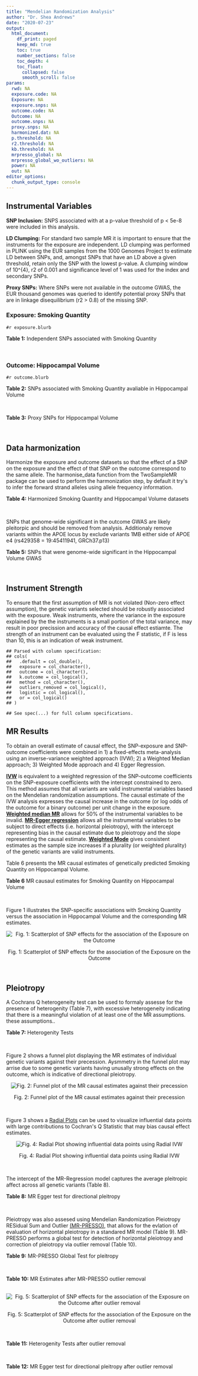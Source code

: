 ```yaml
---
title: "Mendelian Randomization Analysis"
author: "Dr. Shea Andrews"
date: "2020-07-23"
output:
  html_document:
    df_print: paged
    keep_md: true
    toc: true
    number_sections: false
    toc_depth: 4
    toc_float:
      collapsed: false
      smooth_scroll: false
params:
  rwd: NA
  exposure.code: NA
  Exposure: NA
  exposure.snps: NA
  outcome.code: NA
  Outcome: NA
  outcome.snps: NA
  proxy.snps: NA
  harmonized.dat: NA
  p.threshold: NA
  r2.threshold: NA
  kb.threshold: NA
  mrpresso_global: NA
  mrpresso_global_wo_outliers: NA
  power: NA
  out: NA
editor_options:
  chunk_output_type: console
---
```







## Instrumental Variables
**SNP Inclusion:** SNPS associated with at a p-value threshold of p < 5e-8 were included in this analysis.
<br>

**LD Clumping:** For standard two sample MR it is important to ensure that the instruments for the exposure are independent. LD clumping was performed in PLINK using the EUR samples from the 1000 Genomes Project to estimate LD between SNPs, and, amongst SNPs that have an LD above a given threshold, retain only the SNP with the lowest p-value. A clumping window of 10^{4}, r2 of 0.001 and significance level of 1 was used for the index and secondary SNPs.
<br>

**Proxy SNPs:** Where SNPs were not available in the outcome GWAS, the EUR thousand genomes was queried to identify potential proxy SNPs that are in linkage disequilibrium (r2 > 0.8) of the missing SNP.
<br>

### Exposure: Smoking Quantity
`#r exposure.blurb`
<br>

**Table 1:** Independent SNPs associated with Smoking Quantity
<div data-pagedtable="false">
  <script data-pagedtable-source type="application/json">
{"columns":[{"label":["SNP"],"name":[1],"type":["chr"],"align":["left"]},{"label":["CHROM"],"name":[2],"type":["dbl"],"align":["right"]},{"label":["POS"],"name":[3],"type":["dbl"],"align":["right"]},{"label":["REF"],"name":[4],"type":["chr"],"align":["left"]},{"label":["ALT"],"name":[5],"type":["chr"],"align":["left"]},{"label":["AF"],"name":[6],"type":["dbl"],"align":["right"]},{"label":["BETA"],"name":[7],"type":["dbl"],"align":["right"]},{"label":["SE"],"name":[8],"type":["dbl"],"align":["right"]},{"label":["Z"],"name":[9],"type":["dbl"],"align":["right"]},{"label":["P"],"name":[10],"type":["dbl"],"align":["right"]},{"label":["N"],"name":[11],"type":["dbl"],"align":["right"]},{"label":["TRAIT"],"name":[12],"type":["chr"],"align":["left"]}],"data":[{"1":"rs6663484","2":"1","3":"33878554","4":"T","5":"G","6":"0.3572470","7":"0.009431570","8":"0.001715454","9":"5.498","10":"3.843e-08","11":"335394","12":"Cigarettes_Per_Day"},{"1":"rs11264100","2":"1","3":"35591626","4":"A","5":"G","6":"0.8814240","7":"-0.010396900","8":"0.001714250","9":"-6.065","10":"1.323e-09","11":"335394","12":"Cigarettes_Per_Day"},{"1":"rs2072659","2":"1","3":"154548521","4":"C","5":"G","6":"0.1007260","7":"-0.012620500","8":"0.001711486","9":"-7.374","10":"1.659e-13","11":"335394","12":"Cigarettes_Per_Day"},{"1":"rs34973462","2":"1","3":"175993820","4":"C","5":"T","6":"0.4145770","7":"0.010078692","8":"0.001714646","9":"5.878","10":"4.157e-09","11":"335394","12":"Cigarettes_Per_Day"},{"1":"rs7599488","2":"2","3":"60718347","4":"C","5":"T","6":"0.4428680","7":"0.009946318","8":"0.001709871","9":"5.817","10":"5.974e-09","11":"337334","12":"Cigarettes_Per_Day"},{"1":"rs78408772","2":"2","3":"62710608","4":"C","5":"T","6":"0.0813701","7":"-0.009453846","8":"0.001710484","9":"-5.527","10":"3.250e-08","11":"337334","12":"Cigarettes_Per_Day"},{"1":"rs10204824","2":"2","3":"148372720","4":"A","5":"G","6":"0.5798550","7":"-0.012300300","8":"0.001706952","9":"-7.206","10":"5.754e-13","11":"337334","12":"Cigarettes_Per_Day"},{"1":"rs2084533","2":"3","3":"16872929","4":"C","5":"T","6":"0.3500730","7":"0.010643680","8":"0.001709005","9":"6.228","10":"4.718e-10","11":"337334","12":"Cigarettes_Per_Day"},{"1":"rs7431710","2":"3","3":"48935583","4":"G","5":"A","6":"0.6480000","7":"-0.012329218","8":"0.001711441","9":"-7.204","10":"5.832e-13","11":"335553","12":"Cigarettes_Per_Day"},{"1":"rs58889493","2":"3","3":"85622699","4":"T","5":"A","6":"0.6837700","7":"0.009410614","8":"0.001715074","9":"5.487","10":"4.095e-08","11":"335553","12":"Cigarettes_Per_Day"},{"1":"rs699165","2":"3","3":"136224697","4":"A","5":"G","6":"0.8056560","7":"0.009942930","8":"0.001709877","9":"5.815","10":"6.079e-09","11":"337334","12":"Cigarettes_Per_Day"},{"1":"rs28813180","2":"3","3":"158083918","4":"G","5":"A","6":"0.5027290","7":"-0.011008200","8":"0.001708552","9":"-6.443","10":"1.169e-10","11":"337334","12":"Cigarettes_Per_Day"},{"1":"rs1024323","2":"4","3":"3006043","4":"C","5":"T","6":"0.4675490","7":"-0.009949721","8":"0.001709868","9":"-5.819","10":"5.926e-09","11":"337334","12":"Cigarettes_Per_Day"},{"1":"rs11940255","2":"4","3":"67086288","4":"G","5":"A","6":"0.6773900","7":"-0.010943792","8":"0.001708633","9":"-6.405","10":"1.504e-10","11":"337334","12":"Cigarettes_Per_Day"},{"1":"rs10018253","2":"4","3":"67961464","4":"A","5":"C","6":"0.3268620","7":"0.022056800","8":"0.003634931","9":"6.068","10":"1.295e-09","11":"73380","12":"Cigarettes_Per_Day"},{"1":"rs7766641","2":"6","3":"26184102","4":"G","5":"A","6":"0.3434330","7":"-0.010904588","8":"0.001713211","9":"-6.365","10":"1.954e-10","11":"335553","12":"Cigarettes_Per_Day"},{"1":"rs215600","2":"7","3":"32333642","4":"G","5":"A","6":"0.6815510","7":"-0.016194228","8":"0.001702147","9":"-9.514","10":"1.829e-21","11":"337334","12":"Cigarettes_Per_Day"},{"1":"rs62447179","2":"7","3":"50339609","4":"G","5":"A","6":"0.3121600","7":"-0.009971783","8":"0.001709839","9":"-5.832","10":"5.466e-09","11":"337334","12":"Cigarettes_Per_Day"},{"1":"rs2741351","2":"8","3":"27418040","4":"A","5":"C","6":"0.8433190","7":"0.011704500","8":"0.001707690","9":"6.854","10":"7.189e-12","11":"337334","12":"Cigarettes_Per_Day"},{"1":"rs4236926","2":"8","3":"42578059","4":"T","5":"G","6":"0.7646630","7":"0.020466200","8":"0.001696893","9":"12.061","10":"1.700e-33","11":"337334","12":"Cigarettes_Per_Day"},{"1":"rs790564","2":"8","3":"64604218","4":"A","5":"C","6":"0.7583510","7":"-0.011035300","8":"0.001708519","9":"-6.459","10":"1.055e-10","11":"337334","12":"Cigarettes_Per_Day"},{"1":"rs112151537","2":"9","3":"136455785","4":"C","5":"T","6":"0.0419238","7":"0.012560790","8":"0.001706629","9":"7.360","10":"1.833e-13","11":"337334","12":"Cigarettes_Per_Day"},{"1":"rs3025383","2":"9","3":"136502369","4":"T","5":"C","6":"0.1737550","7":"-0.017286900","8":"0.001700802","9":"-10.164","10":"2.856e-24","11":"337334","12":"Cigarettes_Per_Day"},{"1":"rs11186852","2":"10","3":"93962124","4":"T","5":"C","6":"0.2589970","7":"0.009375700","8":"0.001710582","9":"5.481","10":"4.225e-08","11":"337334","12":"Cigarettes_Per_Day"},{"1":"rs7951365","2":"11","3":"16377044","4":"T","5":"C","6":"0.2905450","7":"0.011608000","8":"0.001707809","9":"6.797","10":"1.066e-11","11":"337334","12":"Cigarettes_Per_Day"},{"1":"rs10742683","2":"11","3":"43667625","4":"G","5":"A","6":"0.4711050","7":"-0.009435166","8":"0.001710509","9":"-5.516","10":"3.470e-08","11":"337334","12":"Cigarettes_Per_Day"},{"1":"rs113001570","2":"11","3":"46737412","4":"A","5":"T","6":"0.0538378","7":"0.010525000","8":"0.001709153","9":"6.158","10":"7.383e-10","11":"337334","12":"Cigarettes_Per_Day"},{"1":"rs7125588","2":"11","3":"113436072","4":"A","5":"G","6":"0.3864800","7":"-0.011853500","8":"0.001707506","9":"-6.942","10":"3.875e-12","11":"337334","12":"Cigarettes_Per_Day"},{"1":"rs11846838","2":"14","3":"104184737","4":"G","5":"A","6":"0.3943150","7":"0.010082117","8":"0.001709703","9":"5.897","10":"3.700e-09","11":"337334","12":"Cigarettes_Per_Day"},{"1":"rs632811","2":"15","3":"59155050","4":"A","5":"G","6":"0.3428420","7":"-0.011826700","8":"0.001832742","9":"-6.453","10":"1.097e-10","11":"292829","12":"Cigarettes_Per_Day"},{"1":"rs10519203","2":"15","3":"78814046","4":"G","5":"A","6":"0.6650290","7":"-0.060766535","8":"0.001663652","9":"-36.526","10":"4.310e-292","11":"330721","12":"Cigarettes_Per_Day"},{"1":"rs4887093","2":"15","3":"79043853","4":"C","5":"G","6":"0.3424310","7":"-0.030542300","8":"0.003612337","9":"-8.455","10":"2.780e-17","11":"73380","12":"Cigarettes_Per_Day"},{"1":"rs182317","2":"15","3":"89943601","4":"G","5":"T","6":"0.3247800","7":"-0.010572371","8":"0.001726101","9":"-6.125","10":"9.082e-10","11":"330721","12":"Cigarettes_Per_Day"},{"1":"rs1592485","2":"16","3":"52093549","4":"C","5":"A","6":"0.6552290","7":"-0.011163824","8":"0.001713294","9":"-6.516","10":"7.210e-11","11":"335394","12":"Cigarettes_Per_Day"},{"1":"rs12924872","2":"16","3":"69552215","4":"C","5":"T","6":"0.4650860","7":"-0.009492899","8":"0.001715378","9":"-5.534","10":"3.130e-08","11":"335394","12":"Cigarettes_Per_Day"},{"1":"rs258321","2":"16","3":"89756473","4":"A","5":"G","6":"0.3990170","7":"0.011058400","8":"0.001713425","9":"6.454","10":"1.086e-10","11":"335394","12":"Cigarettes_Per_Day"},{"1":"rs4485470","2":"18","3":"62125063","4":"G","5":"A","6":"0.6147690","7":"-0.010643685","8":"0.001709005","9":"-6.228","10":"4.729e-10","11":"337334","12":"Cigarettes_Per_Day"},{"1":"rs59208569","2":"19","3":"4044424","4":"G","5":"C","6":"0.8391680","7":"0.010931927","8":"0.001708648","9":"6.398","10":"1.576e-10","11":"337334","12":"Cigarettes_Per_Day"},{"1":"rs34406232","2":"19","3":"41305530","4":"C","5":"A","6":"0.0251468","7":"-0.016630341","8":"0.001718543","9":"-9.677","10":"3.793e-22","11":"330721","12":"Cigarettes_Per_Day"},{"1":"rs56113850","2":"19","3":"41353107","4":"T","5":"C","6":"0.5750370","7":"0.036126600","8":"0.001694336","9":"21.322","10":"7.140e-101","11":"330721","12":"Cigarettes_Per_Day"},{"1":"rs117875279","2":"19","3":"41498715","4":"G","5":"A","6":"0.0172289","7":"-0.010721377","8":"0.001725914","9":"-6.212","10":"5.230e-10","11":"330721","12":"Cigarettes_Per_Day"},{"1":"rs6078373","2":"20","3":"11863500","4":"G","5":"A","6":"0.4282090","7":"0.011213272","8":"0.001708299","9":"6.564","10":"5.243e-11","11":"337334","12":"Cigarettes_Per_Day"},{"1":"rs1737894","2":"20","3":"31054702","4":"C","5":"G","6":"0.4553280","7":"0.011746800","8":"0.001707638","9":"6.879","10":"6.042e-12","11":"337334","12":"Cigarettes_Per_Day"},{"1":"rs2273500","2":"20","3":"61986949","4":"T","5":"C","6":"0.1678790","7":"0.018190100","8":"0.001699691","9":"10.702","10":"9.928e-27","11":"337334","12":"Cigarettes_Per_Day"},{"1":"rs7281463","2":"21","3":"40520783","4":"A","5":"C","6":"0.3389620","7":"0.009589740","8":"0.001710316","9":"5.607","10":"2.061e-08","11":"337334","12":"Cigarettes_Per_Day"}],"options":{"columns":{"min":{},"max":[10]},"rows":{"min":[10],"max":[10]},"pages":{}}}
  </script>
</div>
<br>

### Outcome: Hippocampal Volume
`#r outcome.blurb`
<br>

**Table 2:** SNPs associated with Smoking Quantity avaliable in Hippocampal Volume
<div data-pagedtable="false">
  <script data-pagedtable-source type="application/json">
{"columns":[{"label":["SNP"],"name":[1],"type":["chr"],"align":["left"]},{"label":["CHROM"],"name":[2],"type":["dbl"],"align":["right"]},{"label":["POS"],"name":[3],"type":["dbl"],"align":["right"]},{"label":["REF"],"name":[4],"type":["chr"],"align":["left"]},{"label":["ALT"],"name":[5],"type":["chr"],"align":["left"]},{"label":["AF"],"name":[6],"type":["dbl"],"align":["right"]},{"label":["BETA"],"name":[7],"type":["dbl"],"align":["right"]},{"label":["SE"],"name":[8],"type":["dbl"],"align":["right"]},{"label":["Z"],"name":[9],"type":["dbl"],"align":["right"]},{"label":["P"],"name":[10],"type":["dbl"],"align":["right"]},{"label":["N"],"name":[11],"type":["dbl"],"align":["right"]},{"label":["TRAIT"],"name":[12],"type":["chr"],"align":["left"]}],"data":[{"1":"rs6663484","2":"1","3":"33878554","4":"T","5":"G","6":"0.3541","7":"0.0113677000","8":"0.009029127","9":"1.259","10":"0.2079000","11":"26814","12":"Hippocampal_Volume"},{"1":"rs11264100","2":"1","3":"35591626","4":"A","5":"G","6":"0.8755","7":"0.0206160000","8":"0.013215389","9":"1.560","10":"0.1188000","11":"26263","12":"Hippocampal_Volume"},{"1":"rs2072659","2":"1","3":"154548521","4":"C","5":"G","6":"0.1048","7":"0.0328149000","8":"0.018697938","9":"1.755","10":"0.0792800","11":"15241","12":"Hippocampal_Volume"},{"1":"rs34973462","2":"1","3":"175993820","4":"C","5":"T","6":"0.3455","7":"0.0300786206","8":"0.009078968","9":"3.313","10":"0.0009237","11":"26814","12":"Hippocampal_Volume"},{"1":"rs7599488","2":"2","3":"60718347","4":"C","5":"T","6":"0.4324","7":"-0.0090387882","8":"0.008716286","9":"-1.037","10":"0.2997000","11":"26814","12":"Hippocampal_Volume"},{"1":"rs78408772","2":"2","3":"62710608","4":"C","5":"T","6":"0.1067","7":"0.0353408392","8":"0.013985294","9":"2.527","10":"0.0115000","11":"26814","12":"Hippocampal_Volume"},{"1":"rs10204824","2":"2","3":"148372720","4":"A","5":"G","6":"0.6519","7":"0.0018401700","8":"0.009064865","9":"0.203","10":"0.8388000","11":"26814","12":"Hippocampal_Volume"},{"1":"rs2084533","2":"3","3":"16872929","4":"C","5":"T","6":"0.3167","7":"-0.0129506350","8":"0.009317004","9":"-1.390","10":"0.1644000","11":"26615","12":"Hippocampal_Volume"},{"1":"rs7431710","2":"3","3":"48935583","4":"G","5":"A","6":"0.6427","7":"0.0094075214","8":"0.009011036","9":"1.044","10":"0.2965000","11":"26814","12":"Hippocampal_Volume"},{"1":"rs58889493","2":"3","3":"85622699","4":"T","5":"A","6":"0.6278","7":"0.0002679949","8":"0.008933165","9":"0.030","10":"0.9758000","11":"26814","12":"Hippocampal_Volume"},{"1":"rs699165","2":"3","3":"136224697","4":"A","5":"G","6":"0.7480","7":"-0.0107813000","8":"0.009945889","9":"-1.084","10":"0.2785000","11":"26814","12":"Hippocampal_Volume"},{"1":"rs28813180","2":"3","3":"158083918","4":"G","5":"A","6":"0.5091","7":"-0.0089400060","8":"0.008637687","9":"-1.035","10":"0.3007000","11":"26814","12":"Hippocampal_Volume"},{"1":"rs1024323","2":"4","3":"3006043","4":"C","5":"T","6":"0.3846","7":"0.0089892041","8":"0.008909023","9":"1.009","10":"0.3129000","11":"26615","12":"Hippocampal_Volume"},{"1":"rs11940255","2":"4","3":"67086288","4":"G","5":"A","6":"0.7032","7":"0.0112856247","8":"0.009451947","9":"1.194","10":"0.2326000","11":"26814","12":"Hippocampal_Volume"},{"1":"rs10018253","2":"4","3":"67961464","4":"A","5":"C","6":"0.2609","7":"-0.0025370800","8":"0.009833656","9":"-0.258","10":"0.7963000","11":"26814","12":"Hippocampal_Volume"},{"1":"rs7766641","2":"6","3":"26184102","4":"G","5":"A","6":"0.2772","7":"0.0058075381","8":"0.009647073","9":"0.602","10":"0.5471000","11":"26814","12":"Hippocampal_Volume"},{"1":"rs215600","2":"7","3":"32333642","4":"G","5":"A","6":"0.6511","7":"-0.0245312201","8":"0.009058796","9":"-2.708","10":"0.0067690","11":"26814","12":"Hippocampal_Volume"},{"1":"rs62447179","2":"7","3":"50339609","4":"G","5":"A","6":"0.2972","7":"0.0024282674","8":"0.009448511","9":"0.257","10":"0.7973000","11":"26814","12":"Hippocampal_Volume"},{"1":"rs2741351","2":"8","3":"27418040","4":"A","5":"C","6":"0.8281","7":"-0.0051617800","8":"0.011445196","9":"-0.451","10":"0.6516000","11":"26814","12":"Hippocampal_Volume"},{"1":"rs4236926","2":"8","3":"42578059","4":"T","5":"G","6":"0.7724","7":"-0.0046242500","8":"0.010299006","9":"-0.449","10":"0.6534000","11":"26814","12":"Hippocampal_Volume"},{"1":"rs790564","2":"8","3":"64604218","4":"A","5":"C","6":"0.7287","7":"0.0074780900","8":"0.009711809","9":"0.770","10":"0.4411000","11":"26814","12":"Hippocampal_Volume"},{"1":"rs112151537","2":"9","3":"136455785","4":"C","5":"T","6":"0.0505","7":"-0.0327300279","8":"0.026502047","9":"-1.235","10":"0.2169000","11":"14845","12":"Hippocampal_Volume"},{"1":"rs3025383","2":"9","3":"136502369","4":"T","5":"C","6":"0.1880","7":"0.0060382500","8":"0.011589726","9":"0.521","10":"0.6027000","11":"24384","12":"Hippocampal_Volume"},{"1":"rs11186852","2":"10","3":"93962124","4":"T","5":"C","6":"0.2804","7":"0.0052588100","8":"0.009702610","9":"0.542","10":"0.5880000","11":"26322","12":"Hippocampal_Volume"},{"1":"rs7951365","2":"11","3":"16377044","4":"T","5":"C","6":"0.3193","7":"0.0111097000","8":"0.009296785","9":"1.195","10":"0.2321000","11":"26615","12":"Hippocampal_Volume"},{"1":"rs10742683","2":"11","3":"43667625","4":"G","5":"A","6":"0.4144","7":"-0.0103784893","8":"0.008765616","9":"-1.184","10":"0.2365000","11":"26814","12":"Hippocampal_Volume"},{"1":"rs113001570","2":"11","3":"46737412","4":"A","5":"T","6":"0.0613","7":"-0.0204133000","8":"0.018001145","9":"-1.134","10":"0.2568000","11":"26814","12":"Hippocampal_Volume"},{"1":"rs7125588","2":"11","3":"113436072","4":"A","5":"G","6":"0.4369","7":"0.0010969600","8":"0.008706033","9":"0.126","10":"0.8997000","11":"26814","12":"Hippocampal_Volume"},{"1":"rs11846838","2":"14","3":"104184737","4":"G","5":"A","6":"0.3248","7":"-0.0081973850","8":"0.009220906","9":"-0.889","10":"0.3738000","11":"26814","12":"Hippocampal_Volume"},{"1":"rs632811","2":"15","3":"59155050","4":"A","5":"G","6":"0.3325","7":"0.0034006000","8":"0.009166037","9":"0.371","10":"0.7109000","11":"26814","12":"Hippocampal_Volume"},{"1":"rs10519203","2":"15","3":"78814046","4":"G","5":"A","6":"0.6590","7":"0.0093277257","8":"0.009109107","9":"1.024","10":"0.3057000","11":"26814","12":"Hippocampal_Volume"},{"1":"rs182317","2":"15","3":"89943601","4":"G","5":"T","6":"0.3538","7":"-0.0192294635","8":"0.009087648","9":"-2.116","10":"0.0343600","11":"26477","12":"Hippocampal_Volume"},{"1":"rs1592485","2":"16","3":"52093549","4":"C","5":"A","6":"0.6069","7":"-0.0038545977","8":"0.008840820","9":"-0.436","10":"0.6630000","11":"26814","12":"Hippocampal_Volume"},{"1":"rs12924872","2":"16","3":"69552215","4":"C","5":"T","6":"0.4764","7":"0.0153458641","8":"0.008645557","9":"1.775","10":"0.0759700","11":"26814","12":"Hippocampal_Volume"},{"1":"rs258321","2":"16","3":"89756473","4":"A","5":"G","6":"0.4384","7":"-0.0064616800","8":"0.008720217","9":"-0.741","10":"0.4587000","11":"26706","12":"Hippocampal_Volume"},{"1":"rs4485470","2":"18","3":"62125063","4":"G","5":"A","6":"0.5764","7":"-0.0093942766","8":"0.008738862","9":"-1.075","10":"0.2822000","11":"26814","12":"Hippocampal_Volume"},{"1":"rs59208569","2":"19","3":"4044424","4":"G","5":"C","6":"0.8281","7":"0.0184674415","8":"0.011527741","9":"1.602","10":"0.1092000","11":"26429","12":"Hippocampal_Volume"},{"1":"rs34406232","2":"19","3":"41305530","4":"C","5":"A","6":"0.0259","7":"0.0057040949","8":"0.027689781","9":"0.206","10":"0.8370000","11":"25848","12":"Hippocampal_Volume"},{"1":"rs56113850","2":"19","3":"41353107","4":"T","5":"C","6":"0.5486","7":"-0.0016547100","8":"0.010028534","9":"-0.165","10":"0.8687000","11":"20076","12":"Hippocampal_Volume"},{"1":"rs117875279","2":"19","3":"41498715","4":"G","5":"A","6":"0.0122","7":"-0.0011790942","8":"0.042110508","9":"-0.028","10":"0.9776000","11":"23397","12":"Hippocampal_Volume"},{"1":"rs6078373","2":"20","3":"11863500","4":"G","5":"A","6":"0.3982","7":"0.0031315173","8":"0.008821175","9":"0.355","10":"0.7229000","11":"26814","12":"Hippocampal_Volume"},{"1":"rs1737894","2":"20","3":"31054702","4":"C","5":"G","6":"0.4008","7":"0.0034365100","8":"0.008811568","9":"0.390","10":"0.6963000","11":"26814","12":"Hippocampal_Volume"},{"1":"rs2273500","2":"20","3":"61986949","4":"T","5":"C","6":"0.1452","7":"-0.0007374450","8":"0.018908856","9":"-0.039","10":"0.9689000","11":"11267","12":"Hippocampal_Volume"},{"1":"rs7281463","2":"21","3":"40520783","4":"A","5":"C","6":"0.4076","7":"0.0005184790","8":"0.008787788","9":"0.059","10":"0.9533000","11":"26814","12":"Hippocampal_Volume"},{"1":"rs4887093","2":"NA","3":"NA","4":"NA","5":"NA","6":"NA","7":"NA","8":"NA","9":"NA","10":"NA","11":"NA","12":"NA"}],"options":{"columns":{"min":{},"max":[10]},"rows":{"min":[10],"max":[10]},"pages":{}}}
  </script>
</div>
<br>

**Table 3:** Proxy SNPs for Hippocampal Volume
<div data-pagedtable="false">
  <script data-pagedtable-source type="application/json">
{"columns":[{"label":["proxy.outcome"],"name":[1],"type":["lgl"],"align":["right"]},{"label":["target_snp"],"name":[2],"type":["lgl"],"align":["right"]},{"label":["proxy_snp"],"name":[3],"type":["lgl"],"align":["right"]},{"label":["ld.r2"],"name":[4],"type":["lgl"],"align":["right"]},{"label":["Dprime"],"name":[5],"type":["lgl"],"align":["right"]},{"label":["ref.proxy"],"name":[6],"type":["lgl"],"align":["right"]},{"label":["alt.proxy"],"name":[7],"type":["lgl"],"align":["right"]},{"label":["CHROM"],"name":[8],"type":["lgl"],"align":["right"]},{"label":["POS"],"name":[9],"type":["lgl"],"align":["right"]},{"label":["ALT.proxy"],"name":[10],"type":["lgl"],"align":["right"]},{"label":["REF.proxy"],"name":[11],"type":["lgl"],"align":["right"]},{"label":["AF"],"name":[12],"type":["lgl"],"align":["right"]},{"label":["BETA"],"name":[13],"type":["lgl"],"align":["right"]},{"label":["SE"],"name":[14],"type":["lgl"],"align":["right"]},{"label":["P"],"name":[15],"type":["lgl"],"align":["right"]},{"label":["N"],"name":[16],"type":["lgl"],"align":["right"]},{"label":["ref"],"name":[17],"type":["lgl"],"align":["right"]},{"label":["alt"],"name":[18],"type":["lgl"],"align":["right"]},{"label":["ALT"],"name":[19],"type":["lgl"],"align":["right"]},{"label":["REF"],"name":[20],"type":["lgl"],"align":["right"]},{"label":["PHASE"],"name":[21],"type":["lgl"],"align":["right"]}],"data":[{"1":"NA","2":"NA","3":"NA","4":"NA","5":"NA","6":"NA","7":"NA","8":"NA","9":"NA","10":"NA","11":"NA","12":"NA","13":"NA","14":"NA","15":"NA","16":"NA","17":"NA","18":"NA","19":"NA","20":"NA","21":"NA"}],"options":{"columns":{"min":{},"max":[10]},"rows":{"min":[10],"max":[10]},"pages":{}}}
  </script>
</div>
<br>

## Data harmonization
Harmonize the exposure and outcome datasets so that the effect of a SNP on the exposure and the effect of that SNP on the outcome correspond to the same allele. The harmonise_data function from the TwoSampleMR package can be used to perform the harmonization step, by default it try's to infer the forward strand alleles using allele frequency information.
<br>

**Table 4:** Harmonized Smoking Quantity and Hippocampal Volume datasets
<div data-pagedtable="false">
  <script data-pagedtable-source type="application/json">
{"columns":[{"label":["SNP"],"name":[1],"type":["chr"],"align":["left"]},{"label":["effect_allele.exposure"],"name":[2],"type":["chr"],"align":["left"]},{"label":["other_allele.exposure"],"name":[3],"type":["chr"],"align":["left"]},{"label":["effect_allele.outcome"],"name":[4],"type":["chr"],"align":["left"]},{"label":["other_allele.outcome"],"name":[5],"type":["chr"],"align":["left"]},{"label":["beta.exposure"],"name":[6],"type":["dbl"],"align":["right"]},{"label":["beta.outcome"],"name":[7],"type":["dbl"],"align":["right"]},{"label":["eaf.exposure"],"name":[8],"type":["dbl"],"align":["right"]},{"label":["eaf.outcome"],"name":[9],"type":["dbl"],"align":["right"]},{"label":["remove"],"name":[10],"type":["lgl"],"align":["right"]},{"label":["palindromic"],"name":[11],"type":["lgl"],"align":["right"]},{"label":["ambiguous"],"name":[12],"type":["lgl"],"align":["right"]},{"label":["id.outcome"],"name":[13],"type":["chr"],"align":["left"]},{"label":["chr.outcome"],"name":[14],"type":["dbl"],"align":["right"]},{"label":["pos.outcome"],"name":[15],"type":["dbl"],"align":["right"]},{"label":["se.outcome"],"name":[16],"type":["dbl"],"align":["right"]},{"label":["z.outcome"],"name":[17],"type":["dbl"],"align":["right"]},{"label":["pval.outcome"],"name":[18],"type":["dbl"],"align":["right"]},{"label":["samplesize.outcome"],"name":[19],"type":["dbl"],"align":["right"]},{"label":["outcome"],"name":[20],"type":["chr"],"align":["left"]},{"label":["mr_keep.outcome"],"name":[21],"type":["lgl"],"align":["right"]},{"label":["pval_origin.outcome"],"name":[22],"type":["chr"],"align":["left"]},{"label":["chr.exposure"],"name":[23],"type":["dbl"],"align":["right"]},{"label":["pos.exposure"],"name":[24],"type":["dbl"],"align":["right"]},{"label":["se.exposure"],"name":[25],"type":["dbl"],"align":["right"]},{"label":["z.exposure"],"name":[26],"type":["dbl"],"align":["right"]},{"label":["pval.exposure"],"name":[27],"type":["dbl"],"align":["right"]},{"label":["samplesize.exposure"],"name":[28],"type":["dbl"],"align":["right"]},{"label":["exposure"],"name":[29],"type":["chr"],"align":["left"]},{"label":["mr_keep.exposure"],"name":[30],"type":["lgl"],"align":["right"]},{"label":["pval_origin.exposure"],"name":[31],"type":["chr"],"align":["left"]},{"label":["id.exposure"],"name":[32],"type":["chr"],"align":["left"]},{"label":["action"],"name":[33],"type":["dbl"],"align":["right"]},{"label":["mr_keep"],"name":[34],"type":["lgl"],"align":["right"]},{"label":["pt"],"name":[35],"type":["dbl"],"align":["right"]},{"label":["pleitropy_keep"],"name":[36],"type":["lgl"],"align":["right"]},{"label":["mrpresso_RSSobs"],"name":[37],"type":["dbl"],"align":["right"]},{"label":["mrpresso_pval"],"name":[38],"type":["dbl"],"align":["right"]},{"label":["mrpresso_keep"],"name":[39],"type":["lgl"],"align":["right"]}],"data":[{"1":"rs10018253","2":"C","3":"A","4":"C","5":"A","6":"0.022056800","7":"-0.0025370800","8":"0.3268620","9":"0.2609","10":"FALSE","11":"FALSE","12":"FALSE","13":"yZQozD","14":"4","15":"67961464","16":"0.009833656","17":"-0.258","18":"0.7963000","19":"26814","20":"Hilbar2017hipv","21":"TRUE","22":"reported","23":"4","24":"67961464","25":"0.003634931","26":"6.068","27":"1.295e-09","28":"73380","29":"Liu2019smkcpd23andMe","30":"TRUE","31":"reported","32":"ILU4vq","33":"2","34":"TRUE","35":"5e-08","36":"TRUE","37":"6.257213e-07","38":"1.0000","39":"TRUE"},{"1":"rs10204824","2":"G","3":"A","4":"G","5":"A","6":"-0.012300300","7":"0.0018401700","8":"0.5798550","9":"0.6519","10":"FALSE","11":"FALSE","12":"FALSE","13":"yZQozD","14":"2","15":"148372720","16":"0.009064865","17":"0.203","18":"0.8388000","19":"26814","20":"Hilbar2017hipv","21":"TRUE","22":"reported","23":"2","24":"148372720","25":"0.001706952","26":"-7.206","27":"5.754e-13","28":"337334","29":"Liu2019smkcpd23andMe","30":"TRUE","31":"reported","32":"ILU4vq","33":"2","34":"TRUE","35":"5e-08","36":"TRUE","37":"7.411668e-07","38":"1.0000","39":"TRUE"},{"1":"rs1024323","2":"T","3":"C","4":"T","5":"C","6":"-0.009949721","7":"0.0089892041","8":"0.4675490","9":"0.3846","10":"FALSE","11":"FALSE","12":"FALSE","13":"yZQozD","14":"4","15":"3006043","16":"0.008909023","17":"1.009","18":"0.3129000","19":"26615","20":"Hilbar2017hipv","21":"TRUE","22":"reported","23":"4","24":"3006043","25":"0.001709868","26":"-5.819","27":"5.926e-09","28":"337334","29":"Liu2019smkcpd23andMe","30":"TRUE","31":"reported","32":"ILU4vq","33":"2","34":"TRUE","35":"5e-08","36":"TRUE","37":"6.849461e-05","38":"1.0000","39":"TRUE"},{"1":"rs10519203","2":"A","3":"G","4":"A","5":"G","6":"-0.060766535","7":"0.0093277257","8":"0.6650290","9":"0.6590","10":"FALSE","11":"FALSE","12":"FALSE","13":"yZQozD","14":"15","15":"78814046","16":"0.009109107","17":"1.024","18":"0.3057000","19":"26814","20":"Hilbar2017hipv","21":"TRUE","22":"reported","23":"15","24":"78814046","25":"0.001663652","26":"-36.526","27":"1.000e-200","28":"330721","29":"Liu2019smkcpd23andMe","30":"TRUE","31":"reported","32":"ILU4vq","33":"2","34":"TRUE","35":"5e-08","36":"TRUE","37":"5.240171e-05","38":"1.0000","39":"TRUE"},{"1":"rs10742683","2":"A","3":"G","4":"A","5":"G","6":"-0.009435166","7":"-0.0103784893","8":"0.4711050","9":"0.4144","10":"FALSE","11":"FALSE","12":"FALSE","13":"yZQozD","14":"11","15":"43667625","16":"0.008765616","17":"-1.184","18":"0.2365000","19":"26814","20":"Hilbar2017hipv","21":"TRUE","22":"reported","23":"11","24":"43667625","25":"0.001710509","26":"-5.516","27":"3.470e-08","28":"337334","29":"Liu2019smkcpd23andMe","30":"TRUE","31":"reported","32":"ILU4vq","33":"2","34":"TRUE","35":"5e-08","36":"TRUE","37":"1.266598e-04","38":"1.0000","39":"TRUE"},{"1":"rs11186852","2":"C","3":"T","4":"C","5":"T","6":"0.009375700","7":"0.0052588100","8":"0.2589970","9":"0.2804","10":"FALSE","11":"FALSE","12":"FALSE","13":"yZQozD","14":"10","15":"93962124","16":"0.009702610","17":"0.542","18":"0.5880000","19":"26322","20":"Hilbar2017hipv","21":"TRUE","22":"reported","23":"10","24":"93962124","25":"0.001710582","26":"5.481","27":"4.225e-08","28":"337334","29":"Liu2019smkcpd23andMe","30":"TRUE","31":"reported","32":"ILU4vq","33":"2","34":"TRUE","35":"5e-08","36":"TRUE","37":"3.678828e-05","38":"1.0000","39":"TRUE"},{"1":"rs112151537","2":"T","3":"C","4":"T","5":"C","6":"0.012560790","7":"-0.0327300279","8":"0.0419238","9":"0.0505","10":"FALSE","11":"FALSE","12":"FALSE","13":"yZQozD","14":"9","15":"136455785","16":"0.026502047","17":"-1.235","18":"0.2169000","19":"14845","20":"Hilbar2017hipv","21":"TRUE","22":"reported","23":"9","24":"136455785","25":"0.001706629","26":"7.360","27":"1.833e-13","28":"337334","29":"Liu2019smkcpd23andMe","30":"TRUE","31":"reported","32":"ILU4vq","33":"2","34":"TRUE","35":"5e-08","36":"TRUE","37":"1.009861e-03","38":"1.0000","39":"TRUE"},{"1":"rs11264100","2":"G","3":"A","4":"G","5":"A","6":"-0.010396900","7":"0.0206160000","8":"0.8814240","9":"0.8755","10":"FALSE","11":"FALSE","12":"FALSE","13":"yZQozD","14":"1","15":"35591626","16":"0.013215389","17":"1.560","18":"0.1188000","19":"26263","20":"Hilbar2017hipv","21":"TRUE","22":"reported","23":"1","24":"35591626","25":"0.001714250","26":"-6.065","27":"1.323e-09","28":"335394","29":"Liu2019smkcpd23andMe","30":"TRUE","31":"reported","32":"ILU4vq","33":"2","34":"TRUE","35":"5e-08","36":"TRUE","37":"3.953812e-04","38":"1.0000","39":"TRUE"},{"1":"rs113001570","2":"T","3":"A","4":"T","5":"A","6":"0.010525000","7":"-0.0204133000","8":"0.0538378","9":"0.0613","10":"FALSE","11":"TRUE","12":"FALSE","13":"yZQozD","14":"11","15":"46737412","16":"0.018001145","17":"-1.134","18":"0.2568000","19":"26814","20":"Hilbar2017hipv","21":"TRUE","22":"reported","23":"11","24":"46737412","25":"0.001709153","26":"6.158","27":"7.383e-10","28":"337334","29":"Liu2019smkcpd23andMe","30":"TRUE","31":"reported","32":"ILU4vq","33":"2","34":"TRUE","35":"5e-08","36":"TRUE","37":"3.850300e-04","38":"1.0000","39":"TRUE"},{"1":"rs117875279","2":"A","3":"G","4":"A","5":"G","6":"-0.010721377","7":"-0.0011790942","8":"0.0172289","9":"0.0122","10":"FALSE","11":"FALSE","12":"FALSE","13":"yZQozD","14":"19","15":"41498715","16":"0.042110508","17":"-0.028","18":"0.9776000","19":"23397","20":"Hilbar2017hipv","21":"TRUE","22":"reported","23":"19","24":"41498715","25":"0.001725914","26":"-6.212","27":"5.230e-10","28":"330721","29":"Liu2019smkcpd23andMe","30":"TRUE","31":"reported","32":"ILU4vq","33":"2","34":"TRUE","35":"5e-08","36":"TRUE","37":"4.185688e-06","38":"1.0000","39":"TRUE"},{"1":"rs11846838","2":"A","3":"G","4":"A","5":"G","6":"0.010082117","7":"-0.0081973850","8":"0.3943150","9":"0.3248","10":"FALSE","11":"FALSE","12":"FALSE","13":"yZQozD","14":"14","15":"104184737","16":"0.009220906","17":"-0.889","18":"0.3738000","19":"26814","20":"Hilbar2017hipv","21":"TRUE","22":"reported","23":"14","24":"104184737","25":"0.001709703","26":"5.897","27":"3.700e-09","28":"337334","29":"Liu2019smkcpd23andMe","30":"TRUE","31":"reported","32":"ILU4vq","33":"2","34":"TRUE","35":"5e-08","36":"TRUE","37":"5.567209e-05","38":"1.0000","39":"TRUE"},{"1":"rs11940255","2":"A","3":"G","4":"A","5":"G","6":"-0.010943792","7":"0.0112856247","8":"0.6773900","9":"0.7032","10":"FALSE","11":"FALSE","12":"FALSE","13":"yZQozD","14":"4","15":"67086288","16":"0.009451947","17":"1.194","18":"0.2326000","19":"26814","20":"Hilbar2017hipv","21":"TRUE","22":"reported","23":"4","24":"67086288","25":"0.001708633","26":"-6.405","27":"1.504e-10","28":"337334","29":"Liu2019smkcpd23andMe","30":"TRUE","31":"reported","32":"ILU4vq","33":"2","34":"TRUE","35":"5e-08","36":"TRUE","37":"1.107847e-04","38":"1.0000","39":"TRUE"},{"1":"rs12924872","2":"T","3":"C","4":"T","5":"C","6":"-0.009492899","7":"0.0153458641","8":"0.4650860","9":"0.4764","10":"FALSE","11":"FALSE","12":"FALSE","13":"yZQozD","14":"16","15":"69552215","16":"0.008645557","17":"1.775","18":"0.0759700","19":"26814","20":"Hilbar2017hipv","21":"TRUE","22":"reported","23":"16","24":"69552215","25":"0.001715378","26":"-5.534","27":"3.130e-08","28":"335394","29":"Liu2019smkcpd23andMe","30":"TRUE","31":"reported","32":"ILU4vq","33":"2","34":"TRUE","35":"5e-08","36":"TRUE","37":"2.171137e-04","38":"1.0000","39":"TRUE"},{"1":"rs1592485","2":"A","3":"C","4":"A","5":"C","6":"-0.011163824","7":"-0.0038545977","8":"0.6552290","9":"0.6069","10":"FALSE","11":"FALSE","12":"FALSE","13":"yZQozD","14":"16","15":"52093549","16":"0.008840820","17":"-0.436","18":"0.6630000","19":"26814","20":"Hilbar2017hipv","21":"TRUE","22":"reported","23":"16","24":"52093549","25":"0.001713294","26":"-6.516","27":"7.210e-11","28":"335394","29":"Liu2019smkcpd23andMe","30":"TRUE","31":"reported","32":"ILU4vq","33":"2","34":"TRUE","35":"5e-08","36":"TRUE","37":"2.326351e-05","38":"1.0000","39":"TRUE"},{"1":"rs1737894","2":"G","3":"C","4":"G","5":"C","6":"0.011746800","7":"0.0034365100","8":"0.4553280","9":"0.4008","10":"FALSE","11":"TRUE","12":"TRUE","13":"yZQozD","14":"20","15":"31054702","16":"0.008811568","17":"0.390","18":"0.6963000","19":"26814","20":"Hilbar2017hipv","21":"TRUE","22":"reported","23":"20","24":"31054702","25":"0.001707638","26":"6.879","27":"6.042e-12","28":"337334","29":"Liu2019smkcpd23andMe","30":"TRUE","31":"reported","32":"ILU4vq","33":"2","34":"FALSE","35":"5e-08","36":"TRUE","37":"NA","38":"NA","39":"NA"},{"1":"rs182317","2":"T","3":"G","4":"T","5":"G","6":"-0.010572371","7":"-0.0192294635","8":"0.3247800","9":"0.3538","10":"FALSE","11":"FALSE","12":"FALSE","13":"yZQozD","14":"15","15":"89943601","16":"0.009087648","17":"-2.116","18":"0.0343600","19":"26477","20":"Hilbar2017hipv","21":"TRUE","22":"reported","23":"15","24":"89943601","25":"0.001726101","26":"-6.125","27":"9.082e-10","28":"330721","29":"Liu2019smkcpd23andMe","30":"TRUE","31":"reported","32":"ILU4vq","33":"2","34":"TRUE","35":"5e-08","36":"TRUE","37":"4.130507e-04","38":"0.9116","39":"TRUE"},{"1":"rs2072659","2":"G","3":"C","4":"G","5":"C","6":"-0.012620500","7":"0.0328149000","8":"0.1007260","9":"0.1048","10":"FALSE","11":"TRUE","12":"FALSE","13":"yZQozD","14":"1","15":"154548521","16":"0.018697938","17":"1.755","18":"0.0792800","19":"15241","20":"Hilbar2017hipv","21":"TRUE","22":"reported","23":"1","24":"154548521","25":"0.001711486","26":"-7.374","27":"1.659e-13","28":"335394","29":"Liu2019smkcpd23andMe","30":"TRUE","31":"reported","32":"ILU4vq","33":"2","34":"TRUE","35":"5e-08","36":"TRUE","37":"1.019086e-03","38":"1.0000","39":"TRUE"},{"1":"rs2084533","2":"T","3":"C","4":"T","5":"C","6":"0.010643680","7":"-0.0129506350","8":"0.3500730","9":"0.3167","10":"FALSE","11":"FALSE","12":"FALSE","13":"yZQozD","14":"3","15":"16872929","16":"0.009317004","17":"-1.390","18":"0.1644000","19":"26615","20":"Hilbar2017hipv","21":"TRUE","22":"reported","23":"3","24":"16872929","25":"0.001709005","26":"6.228","27":"4.718e-10","28":"337334","29":"Liu2019smkcpd23andMe","30":"TRUE","31":"reported","32":"ILU4vq","33":"2","34":"TRUE","35":"5e-08","36":"TRUE","37":"1.495942e-04","38":"1.0000","39":"TRUE"},{"1":"rs215600","2":"A","3":"G","4":"A","5":"G","6":"-0.016194228","7":"-0.0245312201","8":"0.6815510","9":"0.6511","10":"FALSE","11":"FALSE","12":"FALSE","13":"yZQozD","14":"7","15":"32333642","16":"0.009058796","17":"-2.708","18":"0.0067690","19":"26814","20":"Hilbar2017hipv","21":"TRUE","22":"reported","23":"7","24":"32333642","25":"0.001702147","26":"-9.514","27":"1.829e-21","28":"337334","29":"Liu2019smkcpd23andMe","30":"TRUE","31":"reported","32":"ILU4vq","33":"2","34":"TRUE","35":"5e-08","36":"TRUE","37":"7.065870e-04","38":"0.1505","39":"TRUE"},{"1":"rs2273500","2":"C","3":"T","4":"C","5":"T","6":"0.018190100","7":"-0.0007374450","8":"0.1678790","9":"0.1452","10":"FALSE","11":"FALSE","12":"FALSE","13":"yZQozD","14":"20","15":"61986949","16":"0.018908856","17":"-0.039","18":"0.9689000","19":"11267","20":"Hilbar2017hipv","21":"TRUE","22":"reported","23":"20","24":"61986949","25":"0.001699691","26":"10.702","27":"9.928e-27","28":"337334","29":"Liu2019smkcpd23andMe","30":"TRUE","31":"reported","32":"ILU4vq","33":"2","34":"TRUE","35":"5e-08","36":"TRUE","37":"5.434425e-07","38":"1.0000","39":"TRUE"},{"1":"rs258321","2":"G","3":"A","4":"G","5":"A","6":"0.011058400","7":"-0.0064616800","8":"0.3990170","9":"0.4384","10":"FALSE","11":"FALSE","12":"FALSE","13":"yZQozD","14":"16","15":"89756473","16":"0.008720217","17":"-0.741","18":"0.4587000","19":"26706","20":"Hilbar2017hipv","21":"TRUE","22":"reported","23":"16","24":"89756473","25":"0.001713425","26":"6.454","27":"1.086e-10","28":"335394","29":"Liu2019smkcpd23andMe","30":"TRUE","31":"reported","32":"ILU4vq","33":"2","34":"TRUE","35":"5e-08","36":"TRUE","37":"3.190295e-05","38":"1.0000","39":"TRUE"},{"1":"rs2741351","2":"C","3":"A","4":"C","5":"A","6":"0.011704500","7":"-0.0051617800","8":"0.8433190","9":"0.8281","10":"FALSE","11":"FALSE","12":"FALSE","13":"yZQozD","14":"8","15":"27418040","16":"0.011445196","17":"-0.451","18":"0.6516000","19":"26814","20":"Hilbar2017hipv","21":"TRUE","22":"reported","23":"8","24":"27418040","25":"0.001707690","26":"6.854","27":"7.189e-12","28":"337334","29":"Liu2019smkcpd23andMe","30":"TRUE","31":"reported","32":"ILU4vq","33":"2","34":"TRUE","35":"5e-08","36":"TRUE","37":"1.811087e-05","38":"1.0000","39":"TRUE"},{"1":"rs28813180","2":"A","3":"G","4":"A","5":"G","6":"-0.011008200","7":"-0.0089400060","8":"0.5027290","9":"0.5091","10":"FALSE","11":"FALSE","12":"FALSE","13":"yZQozD","14":"3","15":"158083918","16":"0.008637687","17":"-1.035","18":"0.3007000","19":"26814","20":"Hilbar2017hipv","21":"TRUE","22":"reported","23":"3","24":"158083918","25":"0.001708552","26":"-6.443","27":"1.169e-10","28":"337334","29":"Liu2019smkcpd23andMe","30":"TRUE","31":"reported","32":"ILU4vq","33":"2","34":"TRUE","35":"5e-08","36":"TRUE","37":"9.940960e-05","38":"1.0000","39":"TRUE"},{"1":"rs3025383","2":"C","3":"T","4":"C","5":"T","6":"-0.017286900","7":"0.0060382500","8":"0.1737550","9":"0.1880","10":"FALSE","11":"FALSE","12":"FALSE","13":"yZQozD","14":"9","15":"136502369","16":"0.011589726","17":"0.521","18":"0.6027000","19":"24384","20":"Hilbar2017hipv","21":"TRUE","22":"reported","23":"9","24":"136502369","25":"0.001700802","26":"-10.164","27":"2.856e-24","28":"337334","29":"Liu2019smkcpd23andMe","30":"TRUE","31":"reported","32":"ILU4vq","33":"2","34":"TRUE","35":"5e-08","36":"TRUE","37":"2.241678e-05","38":"1.0000","39":"TRUE"},{"1":"rs34406232","2":"A","3":"C","4":"A","5":"C","6":"-0.016630341","7":"0.0057040949","8":"0.0251468","9":"0.0259","10":"FALSE","11":"FALSE","12":"FALSE","13":"yZQozD","14":"19","15":"41305530","16":"0.027689781","17":"0.206","18":"0.8370000","19":"25848","20":"Hilbar2017hipv","21":"TRUE","22":"reported","23":"19","24":"41305530","25":"0.001718543","26":"-9.677","27":"3.793e-22","28":"330721","29":"Liu2019smkcpd23andMe","30":"TRUE","31":"reported","32":"ILU4vq","33":"2","34":"TRUE","35":"5e-08","36":"TRUE","37":"1.914210e-05","38":"1.0000","39":"TRUE"},{"1":"rs34973462","2":"T","3":"C","4":"T","5":"C","6":"0.010078692","7":"0.0300786206","8":"0.4145770","9":"0.3455","10":"FALSE","11":"FALSE","12":"FALSE","13":"yZQozD","14":"1","15":"175993820","16":"0.009078968","17":"3.313","18":"0.0009237","19":"26814","20":"Hilbar2017hipv","21":"TRUE","22":"reported","23":"1","24":"175993820","25":"0.001714646","26":"5.878","27":"4.157e-09","28":"335394","29":"Liu2019smkcpd23andMe","30":"TRUE","31":"reported","32":"ILU4vq","33":"2","34":"TRUE","35":"5e-08","36":"TRUE","37":"9.752479e-04","38":"0.0301","39":"FALSE"},{"1":"rs4236926","2":"G","3":"T","4":"G","5":"T","6":"0.020466200","7":"-0.0046242500","8":"0.7646630","9":"0.7724","10":"FALSE","11":"FALSE","12":"FALSE","13":"yZQozD","14":"8","15":"42578059","16":"0.010299006","17":"-0.449","18":"0.6534000","19":"26814","20":"Hilbar2017hipv","21":"TRUE","22":"reported","23":"8","24":"42578059","25":"0.001696893","26":"12.061","27":"1.700e-33","28":"337334","29":"Liu2019smkcpd23andMe","30":"TRUE","31":"reported","32":"ILU4vq","33":"2","34":"TRUE","35":"5e-08","36":"TRUE","37":"9.474853e-06","38":"1.0000","39":"TRUE"},{"1":"rs4485470","2":"A","3":"G","4":"A","5":"G","6":"-0.010643685","7":"-0.0093942766","8":"0.6147690","9":"0.5764","10":"FALSE","11":"FALSE","12":"FALSE","13":"yZQozD","14":"18","15":"62125063","16":"0.008738862","17":"-1.075","18":"0.2822000","19":"26814","20":"Hilbar2017hipv","21":"TRUE","22":"reported","23":"18","24":"62125063","25":"0.001709005","26":"-6.228","27":"4.729e-10","28":"337334","29":"Liu2019smkcpd23andMe","30":"TRUE","31":"reported","32":"ILU4vq","33":"2","34":"TRUE","35":"5e-08","36":"TRUE","37":"1.079194e-04","38":"1.0000","39":"TRUE"},{"1":"rs56113850","2":"C","3":"T","4":"C","5":"T","6":"0.036126600","7":"-0.0016547100","8":"0.5750370","9":"0.5486","10":"FALSE","11":"FALSE","12":"FALSE","13":"yZQozD","14":"19","15":"41353107","16":"0.010028534","17":"-0.165","18":"0.8687000","19":"20076","20":"Hilbar2017hipv","21":"TRUE","22":"reported","23":"19","24":"41353107","25":"0.001694336","26":"21.322","27":"7.140e-101","28":"330721","29":"Liu2019smkcpd23andMe","30":"TRUE","31":"reported","32":"ILU4vq","33":"2","34":"TRUE","35":"5e-08","36":"TRUE","37":"2.027013e-06","38":"1.0000","39":"TRUE"},{"1":"rs58889493","2":"A","3":"T","4":"A","5":"T","6":"0.009410614","7":"0.0002679949","8":"0.6837700","9":"0.6278","10":"FALSE","11":"TRUE","12":"FALSE","13":"yZQozD","14":"3","15":"85622699","16":"0.008933165","17":"0.030","18":"0.9758000","19":"26814","20":"Hilbar2017hipv","21":"TRUE","22":"reported","23":"3","24":"85622699","25":"0.001715074","26":"5.487","27":"4.095e-08","28":"335553","29":"Liu2019smkcpd23andMe","30":"TRUE","31":"reported","32":"ILU4vq","33":"2","34":"TRUE","35":"5e-08","36":"TRUE","37":"1.077193e-06","38":"1.0000","39":"TRUE"},{"1":"rs59208569","2":"C","3":"G","4":"C","5":"G","6":"0.010931927","7":"0.0184674415","8":"0.8391680","9":"0.8281","10":"FALSE","11":"TRUE","12":"FALSE","13":"yZQozD","14":"19","15":"4044424","16":"0.011527741","17":"1.602","18":"0.1092000","19":"26429","20":"Hilbar2017hipv","21":"TRUE","22":"reported","23":"19","24":"4044424","25":"0.001708648","26":"6.398","27":"1.576e-10","28":"337334","29":"Liu2019smkcpd23andMe","30":"TRUE","31":"reported","32":"ILU4vq","33":"2","34":"TRUE","35":"5e-08","36":"TRUE","37":"3.803858e-04","38":"1.0000","39":"TRUE"},{"1":"rs6078373","2":"A","3":"G","4":"A","5":"G","6":"0.011213272","7":"0.0031315173","8":"0.4282090","9":"0.3982","10":"FALSE","11":"FALSE","12":"FALSE","13":"yZQozD","14":"20","15":"11863500","16":"0.008821175","17":"0.355","18":"0.7229000","19":"26814","20":"Hilbar2017hipv","21":"TRUE","22":"reported","23":"20","24":"11863500","25":"0.001708299","26":"6.564","27":"5.243e-11","28":"337334","29":"Liu2019smkcpd23andMe","30":"TRUE","31":"reported","32":"ILU4vq","33":"2","34":"TRUE","35":"5e-08","36":"TRUE","37":"1.676692e-05","38":"1.0000","39":"TRUE"},{"1":"rs62447179","2":"A","3":"G","4":"A","5":"G","6":"-0.009971783","7":"0.0024282674","8":"0.3121600","9":"0.2972","10":"FALSE","11":"FALSE","12":"FALSE","13":"yZQozD","14":"7","15":"50339609","16":"0.009448511","17":"0.257","18":"0.7973000","19":"26814","20":"Hilbar2017hipv","21":"TRUE","22":"reported","23":"7","24":"50339609","25":"0.001709839","26":"-5.832","27":"5.466e-09","28":"337334","29":"Liu2019smkcpd23andMe","30":"TRUE","31":"reported","32":"ILU4vq","33":"2","34":"TRUE","35":"5e-08","36":"TRUE","37":"2.686700e-06","38":"1.0000","39":"TRUE"},{"1":"rs632811","2":"G","3":"A","4":"G","5":"A","6":"-0.011826700","7":"0.0034006000","8":"0.3428420","9":"0.3325","10":"FALSE","11":"FALSE","12":"FALSE","13":"yZQozD","14":"15","15":"59155050","16":"0.009166037","17":"0.371","18":"0.7109000","19":"26814","20":"Hilbar2017hipv","21":"TRUE","22":"reported","23":"15","24":"59155050","25":"0.001832742","26":"-6.453","27":"1.097e-10","28":"292829","29":"Liu2019smkcpd23andMe","30":"TRUE","31":"reported","32":"ILU4vq","33":"2","34":"TRUE","35":"5e-08","36":"TRUE","37":"6.159588e-06","38":"1.0000","39":"TRUE"},{"1":"rs6663484","2":"G","3":"T","4":"G","5":"T","6":"0.009431570","7":"0.0113677000","8":"0.3572470","9":"0.3541","10":"FALSE","11":"FALSE","12":"FALSE","13":"yZQozD","14":"1","15":"33878554","16":"0.009029127","17":"1.259","18":"0.2079000","19":"26814","20":"Hilbar2017hipv","21":"TRUE","22":"reported","23":"1","24":"33878554","25":"0.001715454","26":"5.498","27":"3.843e-08","28":"335394","29":"Liu2019smkcpd23andMe","30":"TRUE","31":"reported","32":"ILU4vq","33":"2","34":"TRUE","35":"5e-08","36":"TRUE","37":"1.499661e-04","38":"1.0000","39":"TRUE"},{"1":"rs699165","2":"G","3":"A","4":"G","5":"A","6":"0.009942930","7":"-0.0107813000","8":"0.8056560","9":"0.7480","10":"FALSE","11":"FALSE","12":"FALSE","13":"yZQozD","14":"3","15":"136224697","16":"0.009945889","17":"-1.084","18":"0.2785000","19":"26814","20":"Hilbar2017hipv","21":"TRUE","22":"reported","23":"3","24":"136224697","25":"0.001709877","26":"5.815","27":"6.079e-09","28":"337334","29":"Liu2019smkcpd23andMe","30":"TRUE","31":"reported","32":"ILU4vq","33":"2","34":"TRUE","35":"5e-08","36":"TRUE","37":"1.013344e-04","38":"1.0000","39":"TRUE"},{"1":"rs7125588","2":"G","3":"A","4":"G","5":"A","6":"-0.011853500","7":"0.0010969600","8":"0.3864800","9":"0.4369","10":"FALSE","11":"FALSE","12":"FALSE","13":"yZQozD","14":"11","15":"113436072","16":"0.008706033","17":"0.126","18":"0.8997000","19":"26814","20":"Hilbar2017hipv","21":"TRUE","22":"reported","23":"11","24":"113436072","25":"0.001707506","26":"-6.942","27":"3.875e-12","28":"337334","29":"Liu2019smkcpd23andMe","30":"TRUE","31":"reported","32":"ILU4vq","33":"2","34":"TRUE","35":"5e-08","36":"TRUE","37":"2.022574e-08","38":"1.0000","39":"TRUE"},{"1":"rs7281463","2":"C","3":"A","4":"C","5":"A","6":"0.009589740","7":"0.0005184790","8":"0.3389620","9":"0.4076","10":"FALSE","11":"FALSE","12":"FALSE","13":"yZQozD","14":"21","15":"40520783","16":"0.008787788","17":"0.059","18":"0.9533000","19":"26814","20":"Hilbar2017hipv","21":"TRUE","22":"reported","23":"21","24":"40520783","25":"0.001710316","26":"5.607","27":"2.061e-08","28":"337334","29":"Liu2019smkcpd23andMe","30":"TRUE","31":"reported","32":"ILU4vq","33":"2","34":"TRUE","35":"5e-08","36":"TRUE","37":"1.706571e-06","38":"1.0000","39":"TRUE"},{"1":"rs7431710","2":"A","3":"G","4":"A","5":"G","6":"-0.012329218","7":"0.0094075214","8":"0.6480000","9":"0.6427","10":"FALSE","11":"FALSE","12":"FALSE","13":"yZQozD","14":"3","15":"48935583","16":"0.009011036","17":"1.044","18":"0.2965000","19":"26814","20":"Hilbar2017hipv","21":"TRUE","22":"reported","23":"3","24":"48935583","25":"0.001711441","26":"-7.204","27":"5.832e-13","28":"335553","29":"Liu2019smkcpd23andMe","30":"TRUE","31":"reported","32":"ILU4vq","33":"2","34":"TRUE","35":"5e-08","36":"TRUE","37":"7.313819e-05","38":"1.0000","39":"TRUE"},{"1":"rs7599488","2":"T","3":"C","4":"T","5":"C","6":"0.009946318","7":"-0.0090387882","8":"0.4428680","9":"0.4324","10":"FALSE","11":"FALSE","12":"FALSE","13":"yZQozD","14":"2","15":"60718347","16":"0.008716286","17":"-1.037","18":"0.2997000","19":"26814","20":"Hilbar2017hipv","21":"TRUE","22":"reported","23":"2","24":"60718347","25":"0.001709871","26":"5.817","27":"5.974e-09","28":"337334","29":"Liu2019smkcpd23andMe","30":"TRUE","31":"reported","32":"ILU4vq","33":"2","34":"TRUE","35":"5e-08","36":"TRUE","37":"6.939887e-05","38":"1.0000","39":"TRUE"},{"1":"rs7766641","2":"A","3":"G","4":"A","5":"G","6":"-0.010904588","7":"0.0058075381","8":"0.3434330","9":"0.2772","10":"FALSE","11":"FALSE","12":"FALSE","13":"yZQozD","14":"6","15":"26184102","16":"0.009647073","17":"0.602","18":"0.5471000","19":"26814","20":"Hilbar2017hipv","21":"TRUE","22":"reported","23":"6","24":"26184102","25":"0.001713211","26":"-6.365","27":"1.954e-10","28":"335553","29":"Liu2019smkcpd23andMe","30":"TRUE","31":"reported","32":"ILU4vq","33":"2","34":"TRUE","35":"5e-08","36":"TRUE","37":"2.482815e-05","38":"1.0000","39":"TRUE"},{"1":"rs78408772","2":"T","3":"C","4":"T","5":"C","6":"-0.009453846","7":"0.0353408392","8":"0.0813701","9":"0.1067","10":"FALSE","11":"FALSE","12":"FALSE","13":"yZQozD","14":"2","15":"62710608","16":"0.013985294","17":"2.527","18":"0.0115000","19":"26814","20":"Hilbar2017hipv","21":"TRUE","22":"reported","23":"2","24":"62710608","25":"0.001710484","26":"-5.527","27":"3.250e-08","28":"337334","29":"Liu2019smkcpd23andMe","30":"TRUE","31":"reported","32":"ILU4vq","33":"2","34":"TRUE","35":"5e-08","36":"TRUE","37":"1.205220e-03","38":"0.5074","39":"TRUE"},{"1":"rs790564","2":"C","3":"A","4":"C","5":"A","6":"-0.011035300","7":"0.0074780900","8":"0.7583510","9":"0.7287","10":"FALSE","11":"FALSE","12":"FALSE","13":"yZQozD","14":"8","15":"64604218","16":"0.009711809","17":"0.770","18":"0.4411000","19":"26814","20":"Hilbar2017hipv","21":"TRUE","22":"reported","23":"8","24":"64604218","25":"0.001708519","26":"-6.459","27":"1.055e-10","28":"337334","29":"Liu2019smkcpd23andMe","30":"TRUE","31":"reported","32":"ILU4vq","33":"2","34":"TRUE","35":"5e-08","36":"TRUE","37":"4.438670e-05","38":"1.0000","39":"TRUE"},{"1":"rs7951365","2":"C","3":"T","4":"C","5":"T","6":"0.011608000","7":"0.0111097000","8":"0.2905450","9":"0.3193","10":"FALSE","11":"FALSE","12":"FALSE","13":"yZQozD","14":"11","15":"16377044","16":"0.009296785","17":"1.195","18":"0.2321000","19":"26615","20":"Hilbar2017hipv","21":"TRUE","22":"reported","23":"11","24":"16377044","25":"0.001707809","26":"6.797","27":"1.066e-11","28":"337334","29":"Liu2019smkcpd23andMe","30":"TRUE","31":"reported","32":"ILU4vq","33":"2","34":"TRUE","35":"5e-08","36":"TRUE","37":"1.491685e-04","38":"1.0000","39":"TRUE"}],"options":{"columns":{"min":{},"max":[10]},"rows":{"min":[10],"max":[10]},"pages":{}}}
  </script>
</div>
<br>

SNPs that genome-wide significant in the outcome GWAS are likely pleitorpic and should be removed from analysis. Additionaly remove variants within the APOE locus by exclude variants 1MB either side of APOE e4 (rs429358 = 19:45411941, GRCh37.p13)
<br>


**Table 5:** SNPs that were genome-wide significant in the Hippocampal Volume GWAS
<div data-pagedtable="false">
  <script data-pagedtable-source type="application/json">
{"columns":[{"label":["SNP"],"name":[1],"type":["chr"],"align":["left"]},{"label":["chr.outcome"],"name":[2],"type":["dbl"],"align":["right"]},{"label":["pos.outcome"],"name":[3],"type":["dbl"],"align":["right"]},{"label":["pval.exposure"],"name":[4],"type":["dbl"],"align":["right"]},{"label":["pval.outcome"],"name":[5],"type":["dbl"],"align":["right"]}],"data":[],"options":{"columns":{"min":{},"max":[10]},"rows":{"min":[10],"max":[10]},"pages":{}}}
  </script>
</div>
<br>


## Instrument Strength
To ensure that the first assumption of MR is not violated (Non-zero effect assumption), the genetic variants selected should be robustly associated with the exposure. Weak instruments, where the variance in the exposure explained by the the instruments is a small portion of the total variance, may result in poor precission and accuracy of the causal effect estiamte. The strength of an instrument can be evaluated using the F statistic, if F is less than 10, this is an indication of weak instrument.


```
## Parsed with column specification:
## cols(
##   .default = col_double(),
##   exposure = col_character(),
##   outcome = col_character(),
##   k.outcome = col_logical(),
##   method = col_character(),
##   outliers_removed = col_logical(),
##   logistic = col_logical(),
##   or = col_logical()
## )
```

```
## See spec(...) for full column specifications.
```

<div data-pagedtable="false">
  <script data-pagedtable-source type="application/json">
{"columns":[{"label":["outliers_removed"],"name":[1],"type":["lgl"],"align":["right"]},{"label":["pve.exposure"],"name":[2],"type":["dbl"],"align":["right"]},{"label":["F"],"name":[3],"type":["dbl"],"align":["right"]},{"label":["Alpha"],"name":[4],"type":["dbl"],"align":["right"]},{"label":["NCP"],"name":[5],"type":["dbl"],"align":["right"]},{"label":["Power"],"name":[6],"type":["dbl"],"align":["right"]}],"data":[{"1":"FALSE","2":"0.01440599","3":"89.70828","4":"0.05","5":"1.646511","6":"0.2498576"},{"1":"TRUE","2":"0.01427613","3":"91.00462","4":"0.05","5":"2.548674","6":"0.3583009"}],"options":{"columns":{"min":{},"max":[10]},"rows":{"min":[10],"max":[10]},"pages":{}}}
  </script>
</div>

##  MR Results
To obtain an overall estimate of causal effect, the SNP-exposure and SNP-outcome coefficients were combined in 1) a fixed-effects meta-analysis using an inverse-variance weighted approach (IVW); 2) a Weighted Median approach; 3) Weighted Mode approach and 4) Egger Regression.


[**IVW**](https://doi.org/10.1002/gepi.21758) is equivalent to a weighted regression of the SNP-outcome coefficients on the SNP-exposure coefficients with the intercept constrained to zero. This method assumes that all variants are valid instrumental variables based on the Mendelian randomization assumptions. The causal estimate of the IVW analysis expresses the causal increase in the outcome (or log odds of the outcome for a binary outcome) per unit change in the exposure. [**Weighted median MR**](https://doi.org/10.1002/gepi.21965) allows for 50% of the instrumental variables to be invalid. [**MR-Egger regression**](https://doi.org/10.1093/ije/dyw220) allows all the instrumental variables to be subject to direct effects (i.e. horizontal pleiotropy), with the intercept representing bias in the causal estimate due to pleiotropy and the slope representing the causal estimate. [**Weighted Mode**](https://doi.org/10.1093/ije/dyx102) gives consistent estimates as the sample size increases if a plurality (or weighted plurality) of the genetic variants are valid instruments.
<br>



Table 6 presents the MR causal estimates of genetically predicted Smoking Quantity on Hippocampal Volume.
<br>

**Table 6** MR causaul estimates for Smoking Quantity on Hippocampal Volume
<div data-pagedtable="false">
  <script data-pagedtable-source type="application/json">
{"columns":[{"label":["id.exposure"],"name":[1],"type":["chr"],"align":["left"]},{"label":["id.outcome"],"name":[2],"type":["chr"],"align":["left"]},{"label":["outcome"],"name":[3],"type":["fctr"],"align":["left"]},{"label":["exposure"],"name":[4],"type":["fctr"],"align":["left"]},{"label":["method"],"name":[5],"type":["fctr"],"align":["left"]},{"label":["nsnp"],"name":[6],"type":["int"],"align":["right"]},{"label":["b"],"name":[7],"type":["dbl"],"align":["right"]},{"label":["se"],"name":[8],"type":["dbl"],"align":["right"]},{"label":["pval"],"name":[9],"type":["dbl"],"align":["right"]}],"data":[{"1":"ILU4vq","2":"yZQozD","3":"Hilbar2017hipv","4":"Liu2019smkcpd23andMe","5":"Inverse variance weighted (fixed effects)","6":"43","7":"-0.08073974","8":"0.09351971","9":"0.3879480"},{"1":"ILU4vq","2":"yZQozD","3":"Hilbar2017hipv","4":"Liu2019smkcpd23andMe","5":"Weighted median","6":"43","7":"-0.15221679","8":"0.13645884","9":"0.2646458"},{"1":"ILU4vq","2":"yZQozD","3":"Hilbar2017hipv","4":"Liu2019smkcpd23andMe","5":"Weighted mode","6":"43","7":"-0.15829602","8":"0.13538490","9":"0.2489044"},{"1":"ILU4vq","2":"yZQozD","3":"Hilbar2017hipv","4":"Liu2019smkcpd23andMe","5":"MR Egger","6":"43","7":"-0.13285604","8":"0.20224665","9":"0.5149152"}],"options":{"columns":{"min":{},"max":[10]},"rows":{"min":[10],"max":[10]},"pages":{}}}
  </script>
</div>
<br>

Figure 1 illustrates the SNP-specific associations with Smoking Quantity versus the association in Hippocampal Volume and the corresponding MR estimates.
<br>

<div class="figure" style="text-align: center">
<img src="/sc/arion/projects/LOAD/shea/Projects/MR_ADPhenome/results/MR_ADphenome/Liu2019smkcpd23andMe/Hilbar2017hipv/Liu2019smkcpd23andMe_5e-8_Hilbar2017hipv_MR_Analaysis_files/figure-html/scatter_plot-1.png" alt="Fig. 1: Scatterplot of SNP effects for the association of the Exposure on the Outcome"  />
<p class="caption">Fig. 1: Scatterplot of SNP effects for the association of the Exposure on the Outcome</p>
</div>
<br>


## Pleiotropy
A Cochrans Q heterogeneity test can be used to formaly assesse for the presence of heterogenity (Table 7), with excessive heterogeneity indicating that there is a meaningful violation of at least one of the MR assumptions.
these assumptions..
<br>

**Table 7:** Heterogenity Tests
<div data-pagedtable="false">
  <script data-pagedtable-source type="application/json">
{"columns":[{"label":["id.exposure"],"name":[1],"type":["chr"],"align":["left"]},{"label":["id.outcome"],"name":[2],"type":["chr"],"align":["left"]},{"label":["outcome"],"name":[3],"type":["fctr"],"align":["left"]},{"label":["exposure"],"name":[4],"type":["fctr"],"align":["left"]},{"label":["method"],"name":[5],"type":["fctr"],"align":["left"]},{"label":["Q"],"name":[6],"type":["dbl"],"align":["right"]},{"label":["Q_df"],"name":[7],"type":["dbl"],"align":["right"]},{"label":["Q_pval"],"name":[8],"type":["dbl"],"align":["right"]}],"data":[{"1":"ILU4vq","2":"yZQozD","3":"Hilbar2017hipv","4":"Liu2019smkcpd23andMe","5":"MR Egger","6":"61.71280","7":"41","8":"0.01980704"},{"1":"ILU4vq","2":"yZQozD","3":"Hilbar2017hipv","4":"Liu2019smkcpd23andMe","5":"Inverse variance weighted","6":"61.86019","7":"42","8":"0.02459053"}],"options":{"columns":{"min":{},"max":[10]},"rows":{"min":[10],"max":[10]},"pages":{}}}
  </script>
</div>
<br>

Figure 2 shows a funnel plot displaying the MR estimates of individual genetic variants against their precession. Aysmmetry in the funnel plot may arrise due to some genetic variants having unusally strong effects on the outcome, which is indicative of directional pleiotropy.
<br>

<div class="figure" style="text-align: center">
<img src="/sc/arion/projects/LOAD/shea/Projects/MR_ADPhenome/results/MR_ADphenome/Liu2019smkcpd23andMe/Hilbar2017hipv/Liu2019smkcpd23andMe_5e-8_Hilbar2017hipv_MR_Analaysis_files/figure-html/funnel_plot-1.png" alt="Fig. 2: Funnel plot of the MR causal estimates against their precession"  />
<p class="caption">Fig. 2: Funnel plot of the MR causal estimates against their precession</p>
</div>
<br>

Figure 3 shows a [Radial Plots](https://github.com/WSpiller/RadialMR) can be used to visualize influential data points with large contributions to Cochran's Q Statistic that may bias causal effect estimates.



<div class="figure" style="text-align: center">
<img src="/sc/arion/projects/LOAD/shea/Projects/MR_ADPhenome/results/MR_ADphenome/Liu2019smkcpd23andMe/Hilbar2017hipv/Liu2019smkcpd23andMe_5e-8_Hilbar2017hipv_MR_Analaysis_files/figure-html/Radial_Plot-1.png" alt="Fig. 4: Radial Plot showing influential data points using Radial IVW"  />
<p class="caption">Fig. 4: Radial Plot showing influential data points using Radial IVW</p>
</div>
<br>

The intercept of the MR-Regression model captures the average pleitropic affect across all genetic variants (Table 8).
<br>

**Table 8:** MR Egger test for directional pleitropy
<div data-pagedtable="false">
  <script data-pagedtable-source type="application/json">
{"columns":[{"label":["id.exposure"],"name":[1],"type":["chr"],"align":["left"]},{"label":["id.outcome"],"name":[2],"type":["chr"],"align":["left"]},{"label":["outcome"],"name":[3],"type":["fctr"],"align":["left"]},{"label":["exposure"],"name":[4],"type":["fctr"],"align":["left"]},{"label":["egger_intercept"],"name":[5],"type":["dbl"],"align":["right"]},{"label":["se"],"name":[6],"type":["dbl"],"align":["right"]},{"label":["pval"],"name":[7],"type":["dbl"],"align":["right"]}],"data":[{"1":"ILU4vq","2":"yZQozD","3":"Hilbar2017hipv","4":"Liu2019smkcpd23andMe","5":"0.001034662","6":"0.003306538","7":"0.7559322"}],"options":{"columns":{"min":{},"max":[10]},"rows":{"min":[10],"max":[10]},"pages":{}}}
  </script>
</div>
<br>

Pleiotropy was also assesed using Mendelian Randomization Pleiotropy RESidual Sum and Outlier [(MR-PRESSO)](https://doi.org/10.1038/s41588-018-0099-7), that allows for the evlation of evaluation of horizontal pleiotropy in a standared MR model (Table 9). MR-PRESSO performs a global test for detection of horizontal pleiotropy and correction of pleiotropy via outlier removal (Table 10).
<br>

**Table 9:** MR-PRESSO Global Test for pleitropy
<div data-pagedtable="false">
  <script data-pagedtable-source type="application/json">
{"columns":[{"label":["id.exposure"],"name":[1],"type":["chr"],"align":["left"]},{"label":["id.outcome"],"name":[2],"type":["chr"],"align":["left"]},{"label":["outcome"],"name":[3],"type":["chr"],"align":["left"]},{"label":["exposure"],"name":[4],"type":["chr"],"align":["left"]},{"label":["pt"],"name":[5],"type":["dbl"],"align":["right"]},{"label":["outliers_removed"],"name":[6],"type":["lgl"],"align":["right"]},{"label":["n_outliers"],"name":[7],"type":["dbl"],"align":["right"]},{"label":["RSSobs"],"name":[8],"type":["dbl"],"align":["right"]},{"label":["pval"],"name":[9],"type":["dbl"],"align":["right"]}],"data":[{"1":"ILU4vq","2":"yZQozD","3":"Hilbar2017hipv","4":"Liu2019smkcpd23andMe","5":"5e-08","6":"FALSE","7":"1","8":"63.74712","9":"0.0355"}],"options":{"columns":{"min":{},"max":[10]},"rows":{"min":[10],"max":[10]},"pages":{}}}
  </script>
</div>
<br>


**Table 10:** MR Estimates after MR-PRESSO outlier removal
<div data-pagedtable="false">
  <script data-pagedtable-source type="application/json">
{"columns":[{"label":["id.exposure"],"name":[1],"type":["chr"],"align":["left"]},{"label":["id.outcome"],"name":[2],"type":["chr"],"align":["left"]},{"label":["outcome"],"name":[3],"type":["fctr"],"align":["left"]},{"label":["exposure"],"name":[4],"type":["fctr"],"align":["left"]},{"label":["method"],"name":[5],"type":["fctr"],"align":["left"]},{"label":["nsnp"],"name":[6],"type":["int"],"align":["right"]},{"label":["b"],"name":[7],"type":["dbl"],"align":["right"]},{"label":["se"],"name":[8],"type":["dbl"],"align":["right"]},{"label":["pval"],"name":[9],"type":["dbl"],"align":["right"]}],"data":[{"1":"ILU4vq","2":"yZQozD","3":"Hilbar2017hipv","4":"Liu2019smkcpd23andMe","5":"Inverse variance weighted (fixed effects)","6":"42","7":"-0.11413579","8":"0.0940278","9":"0.2248045"},{"1":"ILU4vq","2":"yZQozD","3":"Hilbar2017hipv","4":"Liu2019smkcpd23andMe","5":"Weighted median","6":"42","7":"-0.15229550","8":"0.1401366","9":"0.2771408"},{"1":"ILU4vq","2":"yZQozD","3":"Hilbar2017hipv","4":"Liu2019smkcpd23andMe","5":"Weighted mode","6":"42","7":"-0.14801281","8":"0.1269916","9":"0.2505398"},{"1":"ILU4vq","2":"yZQozD","3":"Hilbar2017hipv","4":"Liu2019smkcpd23andMe","5":"MR Egger","6":"42","7":"-0.09782481","8":"0.1849273","9":"0.5997354"}],"options":{"columns":{"min":{},"max":[10]},"rows":{"min":[10],"max":[10]},"pages":{}}}
  </script>
</div>
<br>

<div class="figure" style="text-align: center">
<img src="/sc/arion/projects/LOAD/shea/Projects/MR_ADPhenome/results/MR_ADphenome/Liu2019smkcpd23andMe/Hilbar2017hipv/Liu2019smkcpd23andMe_5e-8_Hilbar2017hipv_MR_Analaysis_files/figure-html/scatter_plot_outlier-1.png" alt="Fig. 5: Scatterplot of SNP effects for the association of the Exposure on the Outcome after outlier removal"  />
<p class="caption">Fig. 5: Scatterplot of SNP effects for the association of the Exposure on the Outcome after outlier removal</p>
</div>
<br>

**Table 11:** Heterogenity Tests after outlier removal
<div data-pagedtable="false">
  <script data-pagedtable-source type="application/json">
{"columns":[{"label":["id.exposure"],"name":[1],"type":["chr"],"align":["left"]},{"label":["id.outcome"],"name":[2],"type":["chr"],"align":["left"]},{"label":["outcome"],"name":[3],"type":["fctr"],"align":["left"]},{"label":["exposure"],"name":[4],"type":["fctr"],"align":["left"]},{"label":["method"],"name":[5],"type":["fctr"],"align":["left"]},{"label":["Q"],"name":[6],"type":["dbl"],"align":["right"]},{"label":["Q_df"],"name":[7],"type":["dbl"],"align":["right"]},{"label":["Q_pval"],"name":[8],"type":["dbl"],"align":["right"]}],"data":[{"1":"ILU4vq","2":"yZQozD","3":"Hilbar2017hipv","4":"Liu2019smkcpd23andMe","5":"MR Egger","6":"50.14172","7":"40","8":"0.1306568"},{"1":"ILU4vq","2":"yZQozD","3":"Hilbar2017hipv","4":"Liu2019smkcpd23andMe","5":"Inverse variance weighted","6":"50.15614","7":"41","8":"0.1546269"}],"options":{"columns":{"min":{},"max":[10]},"rows":{"min":[10],"max":[10]},"pages":{}}}
  </script>
</div>
<br>

**Table 12:** MR Egger test for directional pleitropy after outlier removal
<div data-pagedtable="false">
  <script data-pagedtable-source type="application/json">
{"columns":[{"label":["id.exposure"],"name":[1],"type":["chr"],"align":["left"]},{"label":["id.outcome"],"name":[2],"type":["chr"],"align":["left"]},{"label":["outcome"],"name":[3],"type":["fctr"],"align":["left"]},{"label":["exposure"],"name":[4],"type":["fctr"],"align":["left"]},{"label":["egger_intercept"],"name":[5],"type":["dbl"],"align":["right"]},{"label":["se"],"name":[6],"type":["dbl"],"align":["right"]},{"label":["pval"],"name":[7],"type":["dbl"],"align":["right"]}],"data":[{"1":"ILU4vq","2":"yZQozD","3":"Hilbar2017hipv","4":"Liu2019smkcpd23andMe","5":"-0.000327279","6":"0.003050617","7":"0.9151008"}],"options":{"columns":{"min":{},"max":[10]},"rows":{"min":[10],"max":[10]},"pages":{}}}
  </script>
</div>
<br>
